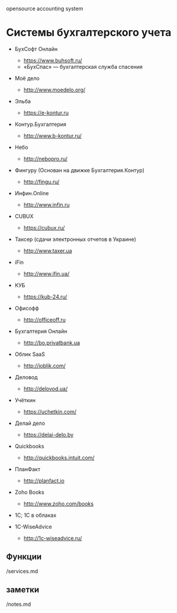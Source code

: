 opensource accounting system

# Системы бухгалтерского учета
+ БухСофт Онлайн
  - https://www.buhsoft.ru/
  - «БухСпас» — бухгалтерская служба спасения

+ Моё дело
  - http://www.moedelo.org/

+ Эльба
  - https://e-kontur.ru

+ Контур.Бухгалтерия
  - http://www.b-kontur.ru/

+ Небо
  - http://nebopro.ru/

+ Фингуру (Основан на движке Бухгалтерия.Контур)
  - http://fingu.ru/

+ Инфин.Online
  - http://www.infin.ru

+ CUBUX
  - https://cubux.ru/
  
+ Таксер (сдачи электронных отчетов в Украине)
  - http://www.taxer.ua

+ iFin
  - http://www.ifin.ua/

+ КУБ
  - https://kub-24.ru/

+ Офисофф
  - http://officeoff.ru

+ Бухгалтерия Онлайн
  - http://bo.privatbank.ua

+ Облик SaaS
  - http://ioblik.com/

+ Деловод
  - http://delovod.ua/

+ Учёткин
  - https://uchetkin.com/

+ Делай дело
  - https://delai-delo.by

+ Quickbooks
  - http://quickbooks.intuit.com/

+ ПланФакт
  - http://planfact.io
  
+ Zoho Books
  - http://www.zoho.com/books

+ 1С; 1С в облаках
+ 1C-WiseAdvice
  - http://1c-wiseadvice.ru/


## Функции
/services.md

## заметки
/notes.md
